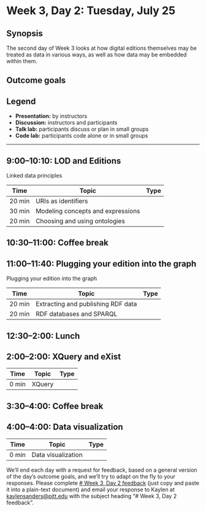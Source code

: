 # Week 3, Day 2: Tuesday, July 25
## Synopsis

The second day of Week 3 looks at how digital editions themselves may be treated as data in various ways, as well as how data may be embedded within them.

## Outcome goals
## Legend

* **Presentation:** by instructors
* **Discussion:** instructors and participants
* **Talk lab:** participants discuss or plan in small groups
* **Code lab:** participants code alone or in small groups

* * *
## 9:00–10:10: LOD and Editions

Linked data principles

Time | Topic | Type
---- | ---- | ---- 
20 min | URIs as identifiers | 
30 min | Modeling concepts and expressions | 
20 min | Choosing and using ontologies | 

## 10:30–11:00: Coffee break

## 11:00–11:40: Plugging your edition into the graph

Plugging your edition into the graph

Time | Topic | Type
---- | ---- | ---- 
20 min | Extracting and publishing RDF data | 
20 min | RDF databases and SPARQL | 

## 12:30–2:00: Lunch

## 2:00–2:00: XQuery and eXist

Time | Topic | Type
---- | ---- | ---- 
0 min | XQuery | 

## 3:30–4:00: Coffee break

## 4:00–4:00: Data visualization

Time | Topic | Type
---- | ---- | ---- 
0 min | Data visualization | 

We’ll end each day with a request for feedback, based on a general version of the day’s outcome goals, and we’ll try to adapt on the fly to your responses. Please complete [# Week 3, Day 2 feedback](week_3/week_3_day_2_feedback.md) (just copy and paste it into a plain-text document) and email your response to Kaylen at [kaylensanders@pitt.edu](mailto:kaylensanders@pitt.edu) with the subject heading “# Week 3, Day 2 feedback”.